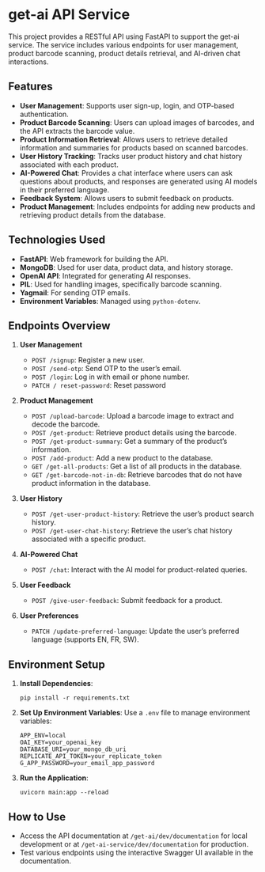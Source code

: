 # get-ai API Service

This project provides a RESTful API using FastAPI to support the get-ai service. The service includes various endpoints for user management, product barcode scanning, product details retrieval, and AI-driven chat interactions.

## Features

- **User Management**: Supports user sign-up, login, and OTP-based authentication.
- **Product Barcode Scanning**: Users can upload images of barcodes, and the API extracts the barcode value.
- **Product Information Retrieval**: Allows users to retrieve detailed information and summaries for products based on scanned barcodes.
- **User History Tracking**: Tracks user product history and chat history associated with each product.
- **AI-Powered Chat**: Provides a chat interface where users can ask questions about products, and responses are generated using AI models in their preferred language.
- **Feedback System**: Allows users to submit feedback on products.
- **Product Management**: Includes endpoints for adding new products and retrieving product details from the database.

## Technologies Used

- **FastAPI**: Web framework for building the API.
- **MongoDB**: Used for user data, product data, and history storage.
- **OpenAI API**: Integrated for generating AI responses.
- **PIL**: Used for handling images, specifically barcode scanning.
- **Yagmail**: For sending OTP emails.
- **Environment Variables**: Managed using `python-dotenv`.

## Endpoints Overview

1. **User Management**
   - `POST /signup`: Register a new user.
   - `POST /send-otp`: Send OTP to the user’s email.
   - `POST /login`: Log in with email or phone number.
   - `PATCH / reset-password`: Reset password

2. **Product Management**
   - `POST /upload-barcode`: Upload a barcode image to extract and decode the barcode.
   - `POST /get-product`: Retrieve product details using the barcode.
   - `POST /get-product-summary`: Get a summary of the product’s information.
   - `POST /add-product`: Add a new product to the database.
   - `GET /get-all-products`: Get a list of all products in the database.
   - `GET /get-barcode-not-in-db`: Retrieve barcodes that do not have product information in the database.

3. **User History**
   - `POST /get-user-product-history`: Retrieve the user’s product search history.
   - `POST /get-user-chat-history`: Retrieve the user’s chat history associated with a specific product.

4. **AI-Powered Chat**
   - `POST /chat`: Interact with the AI model for product-related queries.

5. **User Feedback**
   - `POST /give-user-feedback`: Submit feedback for a product.

6. **User Preferences**
   - `PATCH /update-preferred-language`: Update the user’s preferred language (supports EN, FR, SW).

## Environment Setup

1. **Install Dependencies**:
   ```
   pip install -r requirements.txt
   ```

2. **Set Up Environment Variables**:
   Use a `.env` file to manage environment variables:
   ```
   APP_ENV=local
   OAI_KEY=your_openai_key
   DATABASE_URI=your_mongo_db_uri
   REPLICATE_API_TOKEN=your_replicate_token
   G_APP_PASSWORD=your_email_app_password
   ```

3. **Run the Application**:
   ```
   uvicorn main:app --reload
   ```

## How to Use

- Access the API documentation at `/get-ai/dev/documentation` for local development or at `/get-ai-service/dev/documentation` for production.
- Test various endpoints using the interactive Swagger UI available in the documentation.